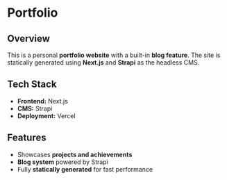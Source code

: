 # Portfolio  

## Overview  
This is a personal **portfolio website** with a built-in **blog feature**. The site is statically generated using **Next.js** and **Strapi** as the headless CMS.  

## Tech Stack  
- **Frontend:** Next.js  
- **CMS:** Strapi  
- **Deployment:** Vercel   

## Features  
- Showcases **projects and achievements**  
- **Blog system** powered by Strapi  
- Fully **statically generated** for fast performance  
